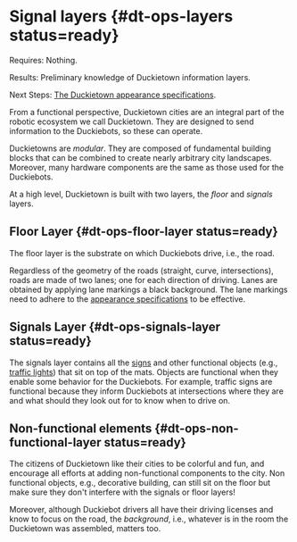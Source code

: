 # Signal layers {#dt-ops-layers status=ready}

<div class='requirements' markdown="1">

Requires: Nothing.

Results: Preliminary knowledge of Duckietown information layers.

Next Steps: [The Duckietown appearance specifications](#dt-ops-appearance-specifications).

</div>

From a functional perspective, Duckietown cities are an integral part of the robotic ecosystem we call Duckietown. They are designed to send information to the Duckiebots, so these can operate.

Duckietowns are *modular*. They are composed of fundamental building blocks that can be combined to create nearly arbitrary city landscapes. Moreover, many hardware components are the same as those used for the Duckiebots.

At a high level, Duckietown is built with two layers, the *floor* and *signals* layers.

## Floor Layer {#dt-ops-floor-layer status=ready}

The floor layer is the substrate on which Duckiebots drive, i.e., the road.

Regardless of the geometry of the roads (straight, curve, intersections), roads are made of two lanes; one for each direction of driving. Lanes are obtained by applying lane markings a black background. The lane markings need to adhere to the [appearance specifications](#dt-ops-appearance-specifications) to be effective.

## Signals Layer {#dt-ops-signals-layer status=ready}

The signals layer contains all the [signs](#dt-ops-city-traffic-signs) and other functional objects (e.g., [traffic lights](#traffic-light-assembly)) that sit on top of the mats. Objects are functional when they enable some behavior for the Duckiebots. For example, traffic signs are functional because they inform Duckiebots at intersections where they are and what should they look out for to know when to drive on.

## Non-functional elements {#dt-ops-non-functional-layer status=ready}

The citizens of Duckietown like their cities to be colorful and fun, and encourage all efforts at adding non-functional components to the city. Non functional objects, e.g., decorative building, can still sit on the floor but make sure they don't interfere with the signals or floor layers!

Moreover, although Duckiebot drivers all have their driving licenses and know to focus on the road, the _background_, i.e., whatever is in the room the Duckietown was assembled, matters too. 



<!--

More information in this regards can be found in the [troubleshooting](#part:dt-ops-troubleshooting) section.

Note: the visual appearance of the area where the Duckietown is created is variable. If you discover that this appearance is causing negative performance, a "wall" of blank tiles constructed vertically can be used to reduce visual clutter.

-->
